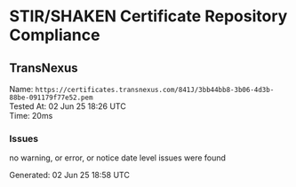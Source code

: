 # STIR/SHAKEN Certificate Repository Compliance

## TransNexus

Name: `https://certificates.transnexus.com/841J/3bb44bb8-3b06-4d3b-88be-091179f77e52.pem`\
Tested At: 02 Jun 25 18:26 UTC\
Time: 20ms

### Issues

no warning, or error, or notice date level issues were found

Generated: 02 Jun 25 18:58 UTC